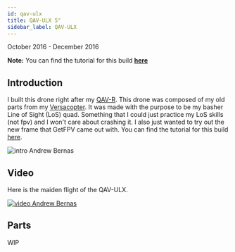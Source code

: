```yaml
---
id: qav-ulx
title: QAV-ULX 5"
sidebar_label: QAV-ULX
---
```

October 2016 - December 2016

**Note:** You can find the tutorial for this build **[here](https://andrewbernas.com/docs/tutorials/qav-ulx-tutorial)**

## Introduction

I built this drone right after my [QAV-R](https://bandofpv.github.io/docs/drones/qav-r). This drone was composed of my old parts from my [Versacopter](https://andrewbernas.com/docs/drones/versacopter). It was made with the purpose to be my basher Line of Sight (LoS) quad. Something that I could just practice my LoS skills (not fpv) and I won't care about crashing it. I also just wanted to try out the new frame that GetFPV came out with. You can find the tutorial for this build [here](https://andrewbernas.com/docs/tutorials/qav-ulx-tutorial).

![intro Andrew Bernas](assets/drones/qav-ulx/intro.jpg)

## Video

Here is the maiden flight of the QAV-ULX.

[![video Andrew Bernas](assets/drones/qav-ulx/demo.jpg)](https://www.youtube.com/watch?v=Fm6doqfCcIw)

## Parts

WIP
